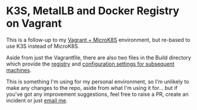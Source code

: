 # K3S, MetalLB and Docker Registry on Vagrant

This is a follow-up to my [Vagrant + MicroK8S](https://gist.github.com/JonTheNiceGuy/66f44e352352c24307bb5ca78c984793) 
environment, but re-based to use K3S instead of MicroK8S.

Aside from just the Vagrantfile, there are also two files in the Build directory which provide the 
[registry](Build/registry.yaml) and [configuration settings for subsequent machines](Build/use_pubip.sh).

This is something I'm using for my personal environment, so I'm unlikely to make any changes to the repo, aside from
what I'm using it for... but if you've got any improvement suggestions, feel free to raise a PR, create an incident
or just [email me](mailto:jon+K3sAndMetallb@sprig.gs).
